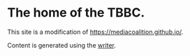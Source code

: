 # The home of the TBBC.
This site is a modification of https://mediacoalition.github.io/.

Content is generated using the [writer](https://dlphesigns.github.io/news/tbbc/writer).
